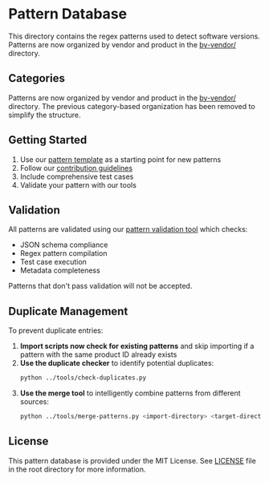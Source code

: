 # Pattern Database

This directory contains the regex patterns used to detect software versions. Patterns are now organized by vendor and product in the [by-vendor/](by-vendor/) directory.

## Categories

Patterns are now organized by vendor and product in the [by-vendor/](by-vendor/) directory. The previous category-based organization has been removed to simplify the structure.

## Getting Started

1. Use our [pattern template](TEMPLATE.md) as a starting point for new patterns
2. Follow our [contribution guidelines](../CONTRIBUTING.md)
3. Include comprehensive test cases
4. Validate your pattern with our tools

## Validation

All patterns are validated using our [pattern validation tool](../tools/validate-new-pattern.py) which checks:

- JSON schema compliance
- Regex pattern compilation
- Test case execution
- Metadata completeness

Patterns that don't pass validation will not be accepted.

## Duplicate Management

To prevent duplicate entries:

1. **Import scripts now check for existing patterns** and skip importing if a pattern with the same product ID already exists
2. **Use the duplicate checker** to identify potential duplicates:
   ```bash
   python ../tools/check-duplicates.py
   ```
3. **Use the merge tool** to intelligently combine patterns from different sources:
   ```bash
   python ../tools/merge-patterns.py <import-directory> <target-directory>
   ```

## License

This pattern database is provided under the MIT License. See [LICENSE](../LICENSE) file in the root directory for more information.